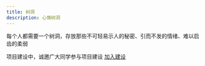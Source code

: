 ```yaml
---
title: 树洞
description: 心情树洞
---
```


每个人都需要一个树洞，存放那些不可轻易示人的秘密、引而不发的情绪、难以启齿的柔弱


项目建设中，诚邀广大同学参与项目建设
 [加入建设](/cn/join-us/join/)